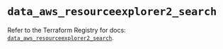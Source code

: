 # `data_aws_resourceexplorer2_search`

Refer to the Terraform Registry for docs: [`data_aws_resourceexplorer2_search`](https://registry.terraform.io/providers/hashicorp/aws/5.100.0/docs/data-sources/resourceexplorer2_search).
